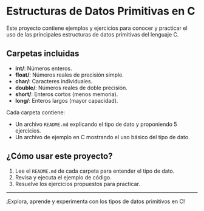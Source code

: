 # Estructuras de Datos Primitivas en C

Este proyecto contiene ejemplos y ejercicios para conocer y practicar el uso de las principales estructuras de datos primitivas del lenguaje C.

## Carpetas incluidas
- **int/**: Números enteros.
- **float/**: Números reales de precisión simple.
- **char/**: Caracteres individuales.
- **double/**: Números reales de doble precisión.
- **short/**: Enteros cortos (menos memoria).
- **long/**: Enteros largos (mayor capacidad).

Cada carpeta contiene:
- Un archivo `README.md` explicando el tipo de dato y proponiendo 5 ejercicios.
- Un archivo de ejemplo en C mostrando el uso básico del tipo de dato.

## ¿Cómo usar este proyecto?
1. Lee el `README.md` de cada carpeta para entender el tipo de dato.
2. Revisa y ejecuta el ejemplo de código.
3. Resuelve los ejercicios propuestos para practicar.

---

¡Explora, aprende y experimenta con los tipos de datos primitivos en C!
